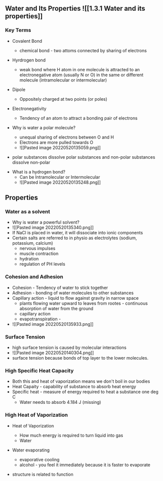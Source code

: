 ## Water and Its Properties ![[1.3.1 Water and its properties]]
### Key Terms
- Covalent Bond
	- chemical bond - two attoms connected by sharing of electrons
- Hyrdrogen bond
	- weak bond where H atom in one molecule is attracted to an electronegative atom (usually N or O) in the same or different molecule (intramolecular or intermolecular)
- Dipole
	- Oppositely charged at two points (or poles)
- Electronegativity
	- Tendency of an atom to attract a bonding pair of electrons

- Why is water a polar molecule?
	- unequal sharing of electrons between O and H
	- Electrons are more pulled towards O 
	- ![[Pasted image 20220520135059.png]]

* polar substances dissolve polar substances and non-polar substances dissolve non-polar

- What is a hydrogen bond?
	- Can be Intramolecular or Intermolecular
	- ![[Pasted image 20220520135248.png]]

## Properties
### Water as a solvent
- Why is water a powerful solvent?
- ![[Pasted image 20220520135340.png]]
- If NaCl is placed in water, it will dissociate into ionic components
- Certain salts are referred to in physio as electrolytes (sodium, potassium, calcium)
	- nervous impulses
	- muscle contraction
	- hydration 
	- regulation of PH levels

### Cohesion and Adhesion
- Cohesion - Tendency of water to stick together
- Adhesion - bonding of water molecules to other substances
- Capillary action - liquid to flow against gravity in narrow space
	- plants flowing water upward to leaves from rootes - continuous absorption of water from the ground
	- capillary action
	- evapotranspiration -
- ![[Pasted image 20220520135933.png]]

### Surface Tension
- high surface tension is caused by molecular interactions
- ![[Pasted image 20220520140304.png]]
- surface tension because bonds of top layer to the lower molecules. 

### High Specific Heat Capacity
- Both this and heat of vaporization means we don't boil in our bodies
- Heat Capaity - capability of substance to absorb heat energy
- Specific heat - measure of energy required to heat a substance one deg C
	- Water needs to absorb 4.184 J (missing)
### High Heat of Vaporization
- Heat of Vaporization
	- How much energy is required to turn liquid into gas
	- Water 

- Water evaporating
	- evaporative cooling
	- alcohol - you feel it immediately because it is faster to evaporate

- structure is related to function
